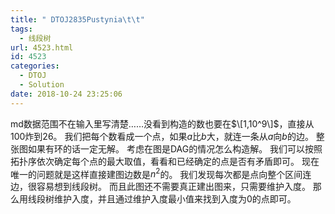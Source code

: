 ```yaml
---
title: " DTOJ2835Pustynia\t\t"
tags:
  - 线段树
url: 4523.html
id: 4523
categories:
  - DTOJ
  - Solution
date: 2018-10-24 23:25:06
---
```


md数据范围不在输入里写清楚……没看到构造的数也要在$\[1,10^9\]$，直接从100炸到26。 我们把每个数看成一个点，如果$a$比$b$大，就连一条从$a$向$b$的边。 整张图如果有环的话一定无解。 考虑在图是DAG的情况怎么构造解。 我们可以按照拓扑序依次确定每个点的最大取值，看看和已经确定的点是否有矛盾即可。 现在唯一的问题就是这样直接建图边数是$n^2$的。 我们发现每次都是点向整个区间连边，很容易想到线段树。 而且此图还不需要真正建出图来，只需要维护入度。 那么用线段树维护入度，并且通过维护入度最小值来找到入度为$0$的点即可。